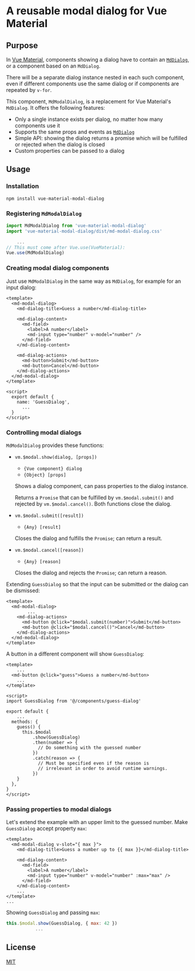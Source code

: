 # A reusable modal dialog for Vue Material


## Purpose

In [Vue Material](https://vuematerial.io/), components showing
a dialog have to contain an [`MdDialog`](https://vuematerial.io/components/dialog),
or a component based on an `MdDialog`.

There will be a separate dialog instance nested in each such component, 
even if different components use the same dialog or if components are repeated 
by `v-for`.

This component, `MdModalDialog`, is a replacement for Vue Material's `MdDialog`.
It offers the following features:

+   Only a single instance exists per dialog, no matter how many components use it
+   Supports the same props and events as [`MdDialog`](https://vuematerial.io/components/dialog)
+   Simple API: showing the dialog returns a promise which will be fulfilled or rejected
    when the dialog is closed
+   Custom properties can be passed to a dialog


## Usage

### Installation

```
npm install vue-material-modal-dialog
```


### Registering `MdModalDialog`

```javascript 1.8
import MdModalDialog from 'vue-material-modal-dialog'
import 'vue-material-modal-dialog/dist/md-modal-dialog.css'

    ...
// This must come after Vue.use(VueMaterial):
Vue.use(MdModalDialog)
```


### Creating modal dialog components

Just use `MdModalDialog` in the same way as `MdDialog`,
for example for an input dialog:

```vue
<template>
  <md-modal-dialog>
    <md-dialog-title>Guess a number</md-dialog-title>

    <md-dialog-content>
      <md-field>
        <label>A number</label>
        <md-input type="number" v-model="number" />
      </md-field>
    </md-dialog-content>

    <md-dialog-actions>
      <md-button>Submit</md-button>
      <md-button>Cancel</md-button>  
    </md-dialog-actions>
  </md-modal-dialog>
</template>

<script>
  export default {
    name: 'GuessDialog',
      ...
  }
</script>
```


### Controlling modal dialogs

`MdModalDialog` provides these functions:

+   `vm.$modal.show(dialog, [props])`  
    +   `{Vue component} dialog`
    +   `{Object} [props]`
    
    Shows a dialog component, can pass properties to the dialog instance.
    
    Returns a `Promise` that can be fulfilled by `vm.$modal.submit()` and
    rejected by `vm.$modal.cancel()`. Both functions close the dialog.

+   `vm.$modal.submit([result])`
    +   `{Any} [result]`
    
    Closes the dialog and fulfills the `Promise`; can return a result.

+   `vm.$modal.cancel([reason])`
    +   `{Any} [reason]`
    
    Closes the dialog and rejects the `Promise`; can return a reason.

Extending `GuessDialog` so that the input can be submitted 
or the dialog can be dismissed:

```vue
<template>
  <md-modal-dialog>
        ...
    <md-dialog-actions>
      <md-button @click="$modal.submit(number)">Submit</md-button>
      <md-button @click="$modal.cancel()">Cancel</md-button>  
    </md-dialog-actions>
  </md-modal-dialog>
</template>
```

A button in a different component will show `GuessDialog`:

```vue
<template>
    ...
  <md-button @click="guess">Guess a number</md-button>
    ...
</template>

<script>
import GuessDialog from '@/components/guess-dialog'

export default {
    ...
  methods: {
    guess() {
      this.$modal
          .show(GuessDialog)
          .then(number => {
            // Do something with the guessed number
          })
          .catch(reason => {
            // Must be specified even if the reason is
            // irrelevant in order to avoid runtime warnings.
          })      
    } 
  },
}
</script>
```


### Passing properties to modal dialogs

Let's extend the example with an upper limit to the guessed number.
Make `GuessDialog` accept property `max`:

```vue
<template>
  <md-modal-dialog v-slot="{ max }">
    <md-dialog-title>Guess a number up to {{ max }}</md-dialog-title>

    <md-dialog-content>
      <md-field>
        <label>A number</label>
        <md-input type="number" v-model="number" :max="max" />
      </md-field>
    </md-dialog-content>
    ...
</template>
...
```

Showing `GuessDialog` and passing `max`:

```javascript 1.8
this.$modal.show(GuessDialog, { max: 42 })
           ...
```

## License

[MIT](http://opensource.org/licenses/MIT)
